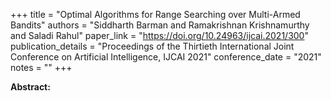 +++
title = "Optimal Algorithms for Range Searching over Multi-Armed Bandits"
authors = "Siddharth Barman and Ramakrishnan Krishnamurthy and Saladi Rahul"
paper_link = "https://doi.org/10.24963/ijcai.2021/300"
publication_details = "Proceedings of the Thirtieth International Joint Conference on Artificial Intelligence,  IJCAI 2021"
conference_date = "2021"
notes = ""
+++

<b>Abstract:</b>
